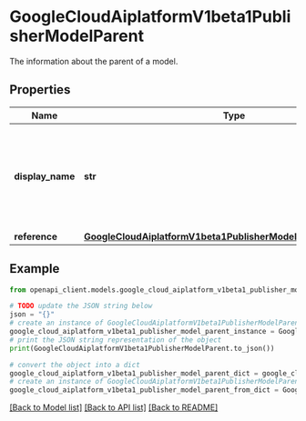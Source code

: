 # GoogleCloudAiplatformV1beta1PublisherModelParent

The information about the parent of a model.

## Properties

Name | Type | Description | Notes
------------ | ------------- | ------------- | -------------
**display_name** | **str** | Required. The display name of the parent. E.g., LaMDA, T5, Vision API, Natural Language API. | [optional] 
**reference** | [**GoogleCloudAiplatformV1beta1PublisherModelResourceReference**](GoogleCloudAiplatformV1beta1PublisherModelResourceReference.md) |  | [optional] 

## Example

```python
from openapi_client.models.google_cloud_aiplatform_v1beta1_publisher_model_parent import GoogleCloudAiplatformV1beta1PublisherModelParent

# TODO update the JSON string below
json = "{}"
# create an instance of GoogleCloudAiplatformV1beta1PublisherModelParent from a JSON string
google_cloud_aiplatform_v1beta1_publisher_model_parent_instance = GoogleCloudAiplatformV1beta1PublisherModelParent.from_json(json)
# print the JSON string representation of the object
print(GoogleCloudAiplatformV1beta1PublisherModelParent.to_json())

# convert the object into a dict
google_cloud_aiplatform_v1beta1_publisher_model_parent_dict = google_cloud_aiplatform_v1beta1_publisher_model_parent_instance.to_dict()
# create an instance of GoogleCloudAiplatformV1beta1PublisherModelParent from a dict
google_cloud_aiplatform_v1beta1_publisher_model_parent_from_dict = GoogleCloudAiplatformV1beta1PublisherModelParent.from_dict(google_cloud_aiplatform_v1beta1_publisher_model_parent_dict)
```
[[Back to Model list]](../README.md#documentation-for-models) [[Back to API list]](../README.md#documentation-for-api-endpoints) [[Back to README]](../README.md)


